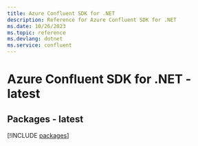 ```yaml
---
title: Azure Confluent SDK for .NET
description: Reference for Azure Confluent SDK for .NET
ms.date: 10/26/2023
ms.topic: reference
ms.devlang: dotnet
ms.service: confluent
---
```

# Azure Confluent SDK for .NET - latest
## Packages - latest
[!INCLUDE [packages](confluent-index.md)]
